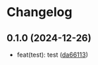 # Changelog

## 0.1.0 (2024-12-26)

* feat(test): test ([da66113](https://github.com/henrique-blue/versioning-test/commit/da66113))
